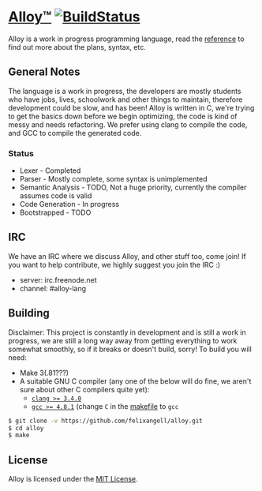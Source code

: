 # [Alloy™](http://alloy-lang.org) [![BuildStatus](https://travis-ci.org/felixangell/alloy.svg?branch=master)](https://travis-ci.org/felixangell/alloy)
Alloy is a work in progress programming language, read the [reference](docs/REFERENCE.md) to find out more about the plans, syntax, etc.

## General Notes
The language is a work in progress, the developers are mostly students who have jobs, lives, schoolwork and other things to maintain, therefore
development could be slow, and has been! Alloy is written in C, we're trying to get the basics down before we begin optimizing, the code is kind of
messy and needs refactoring. We prefer using clang to compile the code, and GCC to compile the generated code. 

### Status

* Lexer - Completed
* Parser - Mostly complete, some syntax is unimplemented
* Semantic Analysis - TODO, Not a huge priority, currently the compiler assumes code is valid
* Code Generation - In progress
* Bootstrapped - TODO

## IRC
We have an IRC where we discuss Alloy, and other stuff too, come join! If you want to help contribute,
we highly suggest you join the IRC :)

* server: irc.freenode.net
* channel: #alloy-lang

## Building
Disclaimer: This project is constantly in development and is still a work in progress, we are still a long way away from getting everything to work somewhat smoothly, so if it breaks or doesn't build, sorry!
To build you will need:

 - Make 3(.81???)
 - A suitable GNU C compiler (any one of the below will do fine, we aren't sure about other C compilers quite yet):
   - [`clang >= 3.4.0`](http://llvm.org/releases/download.html)
   - [`gcc >= 4.8.1`](https://gcc.gnu.org/) (change `C` in the [makefile](/Makefile) to `gcc`

```bash
$ git clone -v https://github.com/felixangell/alloy.git
$ cd alloy
$ make
```

## License
Alloy is licensed under the [MIT License](/LICENSE.md).
